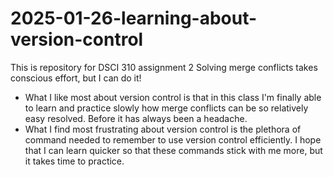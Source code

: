 # 2025-01-26-learning-about-version-control
This is repository for DSCI 310 assignment 2
Solving merge conflicts takes conscious effort, but I can do it!

- What I like most about version control is that in this class I'm finally able to learn and practice slowly how merge conflicts can be so relatively easy resolved. Before it has always been a headache.
- What I find most frustrating about version control is the plethora of command needed to remember to use version control efficiently. I hope that I can learn quicker so that these commands stick with me more, but it takes time to practice.

